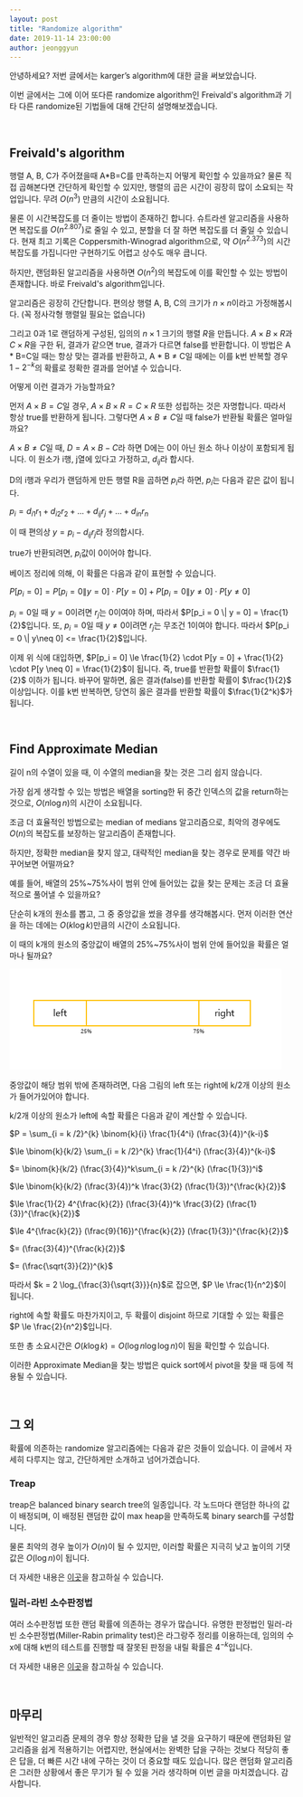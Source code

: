 ```yaml
---
layout: post
title: "Randomize algorithm"
date: 2019-11-14 23:00:00
author: jeonggyun
---
```


안녕하세요? 저번 글에서는 karger’s algorithm에 대한 글을 써보았습니다.

이번 글에서는 그에 이어 또다른 randomize algorithm인 Freivald's algorithm과 기타 다른 randomize된 기법들에 대해 간단히 설명해보겠습니다.

<br/>

## Freivald's algorithm

행렬 A, B, C가 주어졌을때 A\*B=C를 만족하는지 어떻게 확인할 수 있을까요?
물론 직접 곱해본다면 간단하게 확인할 수 있지만, 행렬의 곱은 시간이 굉장히 많이 소요되는 작업입니다. 무려 $O(n^3)$ 만큼의 시간이 소요됩니다.

물론 이 시간복잡도를 더 줄이는 방법이 존재하긴 합니다. 슈트라센 알고리즘을 사용하면 복잡도를 $O(n^{2.807})$로 줄일 수 있고, 분할을 더 잘 하면 복잡도를 더 줄일 수 있습니다. 현재 최고 기록은 Coppersmith-Winograd algorithm으로, 약 $O(n^{2.373})$의 시간 복잡도를 가집니다만 구현하기도 어렵고 상수도 매우 큽니다.

하지만, 랜덤화된 알고리즘을 사용하면 $O(n^2)$의 복잡도에 이를 확인할 수 있는 방법이 존재합니다. 바로 Freivald's algorithm입니다.

알고리즘은 굉장히 간단합니다. 편의상 행렬 A, B, C의 크기가 $n \times n$이라고 가정해봅시다. (꼭 정사각형 행렬일 필요는 없습니다)

그리고 0과 1로 랜덤하게 구성된, 임의의 $n \times 1$ 크기의 행렬 $R$을 만듭니다. $A \times B \times R$과 $C \times R$을 구한 뒤, 결과가 같으면 true, 결과가 다르면 false를 반환합니다. 이 방법은 A \* B=C일 때는 항상 맞는 결과를 반환하고, A \* B ≠ C일 때에는 이를 k번 반복할 경우 $1 - 2^{-k}$의 확률로 정확한 결과를 얻어낼 수 있습니다.

어떻게 이런 결과가 가능할까요?

먼저 $A \times B = C$일 경우, $A \times B \times R = C \times R$ 또한 성립하는 것은 자명합니다. 따라서 항상 true를 반환하게 됩니다. 그렇다면 $A \times B \neq C$일 때 false가 반환될 확률은 얼마일까요?

 $A \times B \neq C$일 때, $D = A \times B - C$라 하면 D에는 0이 아닌 원소 하나 이상이 포함되게 됩니다. 이 원소가 i행, j열에 있다고 가정하고, $d_{ij}$라 합시다.

 D의 i행과 우리가 랜덤하게 만든 행렬 R을 곱하면 $p_i$라 하면, $p_i$는 다음과 같은 값이 됩니다.

 $p_i = d_{i1}r_{1} + d_{i2}r_{2} + ...  + d_{ij}r_{j} + ... + d_{in}r_{n}$

 이 때 편의상 $y = p_i - d_{ij}r_{j}$라 정의합시다.

 true가 반환되려면, $p_i$값이 0이어야 합니다.

 베이즈 정리에 의해, 이 확률은 다음과 같이 표현할 수 있습니다.

 $P[p_i = 0] = P[p_i = 0 \| y = 0] \cdot P[y = 0] + P[p_i = 0 \| y \neq 0] \cdot P[y \neq 0]$

 $p_i = 0$일 때 $y = 0$이려면 $r_j$는 0이여야 하며, 따라서 $P[p_i = 0 \| y = 0] = \frac{1}{2}$입니다.
 또, $p_i = 0$일 때 $y \neq 0$이려면 $r_j$는 무조건 1이여야 합니다. 따라서 $P[p_i = 0 \| y\neq 0] <= \frac{1}{2}$입니다.

 이제 위 식에 대입하면, $P[p_i = 0] \le \frac{1}{2} \cdot P[y = 0] + \frac{1}{2} \cdot P[y \neq 0] = \frac{1}{2}$이 됩니다. 즉, true를 반환할 확률이 $\frac{1}{2}$ 이하가 됩니다. 바꾸어 말하면, 옳은 결과(false)를 반환할 확률이 $\frac{1}{2}$ 이상입니다. 이를 k번 반복하면, 당연히 옳은 결과를 반환할 확률이 $\frac{1}{2^k}$가 됩니다.

<br/>

## Find Approximate Median

길이 n의 수열이 있을 때, 이 수열의 median을 찾는 것은 그리 쉽지 않습니다.

가장 쉽게 생각할 수 있는 방법은 배열을 sorting한 뒤 중간 인덱스의 값을 return하는 것으로, $O(n \log{n})$의 시간이 소요됩니다.

조금 더 효율적인 방법으로는 median of medians 알고리즘으로, 최악의 경우에도 $O(n)$의 복잡도를 보장하는 알고리즘이 존재합니다.

하지만, 정확한 median을 찾지 않고, 대략적인 median을 찾는 경우로 문제를 약간 바꾸어보면 어떨까요?

예를 들어, 배열의 25%\~75%사이 범위 안에 들어있는 값을 찾는 문제는 조금 더 효율적으로 풀어낼 수 있을까요?

단순히 k개의 원소를 뽑고, 그 중 중앙값을 썼을 경우를 생각해봅시다.
먼저 이러한 연산을 하는 데에는 $O(k \log{k})$만큼의 시간이 소요됩니다.

이 때의 k개의 원소의 중앙값이 배열의 25%\~75%사이 범위 안에 들어있을 확률은 얼마나 될까요?

![approximate median](/assets/images/randomize/median.png)

중앙값이 해당 범위 밖에 존재하려면, 다음 그림의 left 또는 right에 k/2개 이상의 원소가 들어가있어야 합니다.

k/2개 이상의 원소가 left에 속할 확률은 다음과 같이 계산할 수 있습니다.

$P = \sum_{i = k /2}^{k} \binom{k}{i} \frac{1}{4^i} (\frac{3}{4})^{k-i}$

$\le \binom{k}{k/2} \sum_{i = k /2}^{k} \frac{1}{4^i} (\frac{3}{4})^{k-i}$

$= \binom{k}{k/2} (\frac{3}{4})^k\sum_{i = k /2}^{k} (\frac{1}{3})^i$

$\le \binom{k}{k/2} (\frac{3}{4})^k \frac{3}{2} (\frac{1}{3})^{\frac{k}{2}}$

$\le \frac{1}{2} 4^{\frac{k}{2}} (\frac{3}{4})^k \frac{3}{2} (\frac{1}{3})^{\frac{k}{2}}$

$\le 4^{\frac{k}{2}} (\frac{9}{16})^{\frac{k}{2}} (\frac{1}{3})^{\frac{k}{2}}$

$= (\frac{3}{4})^{\frac{k}{2}}$

$= (\frac{\sqrt{3}}{2})^{k}$

따라서 $k = 2 \log_{\frac{3}{\sqrt{3}}}{n}$로 잡으면, $P \le \frac{1}{n^2}$이 됩니다.

right에 속할 확률도 마찬가지이고, 두 확률이 disjoint 하므로 기대할 수 있는 확률은 $P \le \frac{2}{n^2}$입니다.

또한 총 소요시간은 $O(k \log{k}) = O(\log {n} \log{\log{n}})$이 됨을 확인할 수 있습니다.

이러한 Approximate Median을 찾는 방법은 quick sort에서 pivot을 찾을 때 등에 적용될 수 있습니다.

<br/>

## 그 외

확률에 의존하는 randomize 알고리즘에는 다음과 같은 것들이 있습니다. 이 글에서 자세히 다루지는 않고, 간단하게만 소개하고 넘어가겠습니다.

### Treap

treap은 balanced binary search tree의 일종입니다. 각 노드마다 랜덤한 하나의 값이 배정되며, 이 배정된 랜덤한 값이 max heap을 만족하도록 binary search를 구성합니다.

물론 최악의 경우 높이가 $O(n)$이 될 수 있지만, 이러할 확률은 지극히 낮고 높이의 기댓값은 $O(\log{n})$이 됩니다.

더 자세한 내용은 [이곳](http://www.secmem.org/blog/2019/07/22/Treap/)을 참고하실 수 있습니다.

### 밀러-라빈 소수판정법

여러 소수판정법 또한 랜덤 확률에 의존하는 경우가 많습니다.
유명한 판정법인 밀러-라빈 소수판정법(Miller-Rabin primality test)은 라그랑주 정리를 이용하는데, 임의의 수 x에 대해 k번의 테스트를 진행할 때 잘못된 판정을 내릴 확률은 $4^{-k}$입니다.

더 자세한 내용은 [이곳](http://www.secmem.org/blog/2019/06/17/PrimeNumber/)을 참고하실 수 있습니다.

<br/>

## 마무리

일반적인 알고리즘 문제의 경우 항상 정확한 답을 낼 것을 요구하기 때문에 랜덤화된 알고리즘을 쉽게 적용하기는 어렵지만, 현실에서는 완벽한 답을 구하는 것보다 적당히 좋은 답을, 더 빠른 시간 내에 구하는 것이 더 중요할 때도 있습니다. 많은 랜덤화 알고리즘은 그러한 상황에서 좋은 무기가 될 수 있을 거라 생각하며 이번 글을 마치겠습니다. 감사합니다.
